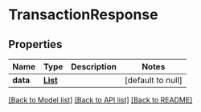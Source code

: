 # TransactionResponse
## Properties

| Name | Type | Description | Notes |
|------------ | ------------- | ------------- | -------------|
| **data** | [**List**](Transaction.md) |  | [default to null] |

[[Back to Model list]](../README.md#documentation-for-models) [[Back to API list]](../README.md#documentation-for-api-endpoints) [[Back to README]](../README.md)


